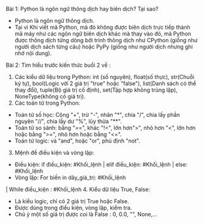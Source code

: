 Bài 1: Python là ngôn ngữ thông dịch hay biên dịch? Tại sao?
- Python là ngôn ngữ thông dịch.
- Tại vì Khi viết mã Python, mã đó không được biên dịch trực tiếp thành mã máy như các ngôn ngữ biên dịch khác mà thay vào đó, mã Python được thông dịch từng dòng bởi trình thông dịch như CPython (giống như người dịch sách từng câu) hoặc PyPy (giống như người dịch nhưng ghi nhớ nội dung).

Bài 2: Tìm hiểu trước kiến thức buổi 2 về :
1. Các kiểu dữ liệu trong Python:  int (số nguyên), float(số thực), str(Chuỗi ký tự), bool(Logic với 2 giá trị "true" hoặc "false"), list(Danh sách có thể thay đổi), tuple(Bộ giá trị cố định), set(Tập hợp không trùng lặp), NoneType(không có giá trị).
2. Các toán tử trong Python: 
- Toán tử số học: Cộng "+", trừ "-", nhân "*", chia "/", chia lấy phần nguyên "//", chia lấy dư "%", lũy thừa "**".
- Toán tử so sánh: bằng "==", khác "!=", lớn hơn">", nhỏ hơn "<", lớn hơn hoặc bằng ">=", nhỏ hơn hoặc bằng "<=".
- Toán tử logic: và "and", hoặc "or", phủ định "not".
3. Mệnh đề điều kiện và vòng lặp: 
- Điều kiện: 
if điều_kiện:
#Khối_lệnh
| elif điều_kiện:
#Khối_lệnh
| else:
#Khối_lệnh
- Vòng lặp:
For biến in dãy_giá_trị:
#Khối_lệnh

| While điều_kiện :
#Khối_lệnh
4. Kiểu dữ liệu True, False:
- Là kiểu logic, chỉ có 2 giá trị True hoặc False.
- Được dùng trong điều kiện, vòng lặp, kiểm tra.
- Chú ý một số giá trị được coi là False : 0, 0.0, "", None,...
